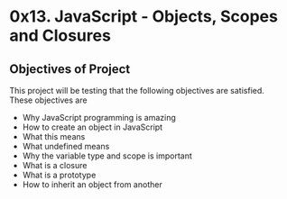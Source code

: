 # 0x13. JavaScript - Objects, Scopes and Closures
## Objectives of Project
 This project will be testing that the following objectives are satisfied. <br>
 These objectives are
* Why JavaScript programming is amazing
* How to create an object in JavaScript
* What this means
* What undefined means
* Why the variable type and scope is important
* What is a closure
* What is a prototype
* How to inherit an object from another
